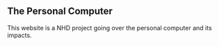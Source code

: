 ## The Personal Computer
This website is a NHD project going over the personal computer and its impacts.
